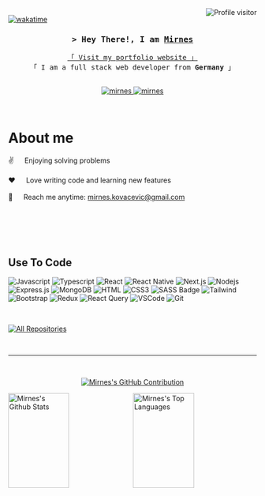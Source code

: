 

<a href="https://komarev.com/ghpvc/?username=Mirnessss">
  <img align="right" src="https://komarev.com/ghpvc/?username=Mirnessss&label=Visitors&color=0e75b6&style=flat" alt="Profile visitor" />
</a>


[![wakatime](https://wakatime.com/badge/user/eebb3dd8-d9b2-40de-9b88-6fd6cac99dbc.svg)](https://wakatime.com/@eebb3dd8-d9b2-40de-9b88-6fd6cac99dbc)

<!-- Intro  -->
<h3 align="center">
        <samp>&gt; Hey There!, I am
                <b><a target="_blank" href="https://mirnes-dev.netlify.app">Mirnes</a></b>
        </samp>
</h3>


<p align="center"> 
  <samp>
    <a href="https://mirnes-dev.netlify.app">「 Visit my portfolio website 」</a>
    <br>
    「 I am a full stack web developer from <b>Germany</b> 」
    <br>
    <br>
  </samp>
</p>

<p align="center">
 <a href="https://mirnes-dev.netlify.app" target="blank">
  <img src="https://img.shields.io/badge/Website-DC143C?style=for-the-badge&logo=medium&logoColor=white" alt="mirnes" />
 </a>
 <a href="https://www.linkedin.com/in/mirnes-kovacevic/" target="_blank">
  <img src="https://img.shields.io/badge/LinkedIn-0077B5?style=for-the-badge&logo=linkedin&logoColor=white" alt="mirnes"/>
 </a>


</p>
<br />

<!-- About Section -->
 # About me
 
<p>

  
 ✌️ &emsp; Enjoying solving problems <br/><br/>
 ❤️ &emsp; Love writing code and learning new features<br/><br/>
 📧 &emsp; Reach me anytime: mirnes.kovacevic@gmail.com<br/><br/>


</p>

<br/>
<br/>
<br/>

## Use To Code

![Javascript](https://img.shields.io/badge/Javascript-F0DB4F?style=for-the-badge&labelColor=black&logo=javascript&logoColor=F0DB4F)
![Typescript](https://img.shields.io/badge/Typescript-007acc?style=for-the-badge&labelColor=black&logo=typescript&logoColor=007acc)
![React](https://img.shields.io/badge/-React-61DBFB?style=for-the-badge&labelColor=black&logo=react&logoColor=61DBFB)
![React Native](https://img.shields.io/badge/React_Native-20232A?style=for-the-badge&logo=react&logoColor=61DAFB)
![Next.js](https://img.shields.io/badge/next.js-000000?style=for-the-badge&logo=nextdotjs&logoColor=white)
![Nodejs](https://img.shields.io/badge/Nodejs-3C873A?style=for-the-badge&labelColor=black&logo=node.js&logoColor=3C873A)
![Express.js](https://img.shields.io/badge/Express.js-000000?style=for-the-badge&logo=express&logoColor=white)
![MongoDB](https://img.shields.io/badge/MongoDB-4EA94B?style=for-the-badge&logo=mongodb&logoColor=white)
![HTML](https://img.shields.io/badge/HTML5-E34F26?style=for-the-badge&logo=html5&logoColor=white)
![CSS3](https://img.shields.io/badge/CSS3-1572B6?style=for-the-badge&logo=css3&logoColor=white)
![SASS Badge](https://img.shields.io/badge/Sass-CC6699?style=for-the-badge&logo=sass&logoColor=white)
![Tailwind](https://img.shields.io/badge/Tailwind_CSS-092749?style=for-the-badge&logo=tailwindcss&logoColor=06B6D4&labelColor=000000)
![Bootstrap](https://img.shields.io/badge/Bootstrap-563D7C?style=for-the-badge&logo=bootstrap&logoColor=white)
![Redux](https://img.shields.io/badge/Redux-593D88?style=for-the-badge&logo=redux&logoColor=white)
![React Query](https://img.shields.io/badge/-React_Query-FF4154?style=for-the-badge&logo=react%20query&logoColor=white)
![VSCode](https://img.shields.io/badge/Visual_Studio-0078d7?style=for-the-badge&logo=visual%20studio&logoColor=white)
![Git](https://img.shields.io/badge/Git-F05032?style=for-the-badge&logo=git&logoColor=white)

<br/>



<p align="left">
  <a href="https://github.com/Mirnessss?tab=repositories" target="_blank"><img alt="All Repositories" title="All Repositories" src="https://img.shields.io/badge/-All%20Repos-2962FF?style=for-the-badge&logo=koding&logoColor=white"/></a>
</p>

<br/>
<hr/>
<br/>

<p align="center">
  <a href="https://github.com/Mirnessss">
    <img src="https://github-profile-summary-cards.vercel.app/api/cards/profile-details?username=Mirnessss&theme=radical" alt="Mirnes's GitHub Contribution"/>
  </a>
</p>

<a> 
    <a href="https://github.com/Mirnessss"><img alt="Mirnes's Github Stats" src="https://denvercoder1-github-readme-stats.vercel.app/api?username=Mirnessss&show_icons=true&count_private=true&theme=react&border_color=7F3FBF&bg_color=0D1117&title_color=F85D7F&icon_color=F8D866" height="192px" width="49.5%"/></a>
  <a href="https://github.com/Mirnessss"><img alt="Mirnes's Top Languages" src="https://denvercoder1-github-readme-stats.vercel.app/api/top-langs/?username=Mirnessss&langs_count=8&layout=compact&theme=react&border_color=7F3FBF&bg_color=0D1117&title_color=F85D7F&icon_color=F8D866" height="192px" width="49.5%"/></a>
  <br/>
</a>
